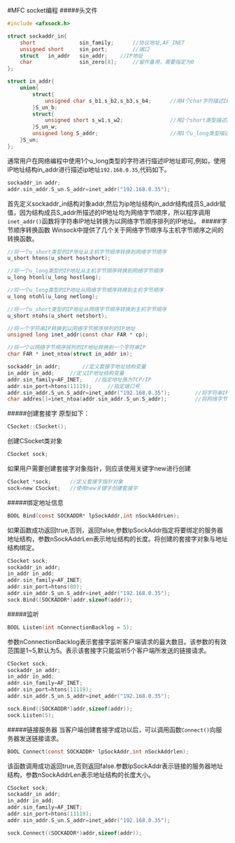 #MFC socket编程
#####头文件
```c
#include <afxsock.h>
```
```c
struct sockaddr_in{
	short			   sin_family;		//协议地址,AF_INET
	unsigned short 	   sin_port;		//端口
	struct   in_addr   sin_addr;	//IP地址
	char			   sin_zero[8];		//留作备用，需要指定为0
};
```

```c
struct in_addr{
	union{
		struct{
			unsigned char s_b1,s_b2,s_b3,s_b4;		//用4个char字符描述IP地址
		}S_un_b;
		struct{
			unsigned short s_w1,s_w2;				//用2个short类型描述IP地址
		}S_un_w;
		unsigned long S_addr;						//用1个u_long类型描述IP地址
	}S_un;
};
```
通常用户在网络编程中使用1个u_long类型的字符进行描述IP地址即可,例如，使用 IP地址结构in_addr进行描述ip地址`192.168.0.35`,代码如下。
```c
sockaddr_in addr;
addr.sin_addr.S_un.S_addr=inet_addr("192.168.0.35");
```
首先定义sockaddr_in结构对象addr,然后为ip地址结构in_addr结构成员S_addr赋值，因为结构成员S_addr所描述的IP地址均为网络字节顺序，所以程序调用`inet_addr()`函数将字符串IP地址转换为以网络字节顺序排列的IP地址。
#####字节顺序转换函数
Winsock中提供了几个关于网络字节顺序与主机字节顺序之间的转换函数。
```c
//将一个u_short类型的IP地址从主机字节顺序转换到网络字节顺序
u_short htons(u_short hostshort);

//将一个u_long类型的IP地址从主机字节顺序转换到网络字节顺序
u_long htonl(u_long hostlong);

//将一个u_long类型的IP地址从网络字节顺序转换到主机字节顺序
u_long ntohl(u_long netlong);

//将一个u_short类型的IP地址从网络字节顺序转换到主机字节顺序
u_short ntohs(u_short netshort);

//将一个字符串IP转换到以网络字节顺序排列的IP地址
unsigned long inet_addr(const char FAR * cp);

//将一个以网络字节顺序排列的IP地址转换到一个字符串IP
char FAR * inet_ntoa(struct in_addr in);
```

```c
sockaddr_in addr;		//定义套接字地址结构变量
in_addr in_add;		//定义IP地址结构变量
addr.sin_family=AF_INET;	//指定地址族为TCP/IP
addr.sin_port=htons(11119);		//指定端口号
addr.sin_addr.S_un.S_addr=inet_addr("192.168.0.35");		//将字符串IP转换为网络字节顺序
char addres[]=inet_ntoa(addr.sin_addr.S_un.S_addr);   		//将网络字节顺序排列的IP转换为字符串IP
```
#####创建套接字
原型如下：
```c
CSocket::CSocket();
```
创建CSocket类对象
```c
CSocket sock;
```
如果用户需要创建套接字对象指针，则应该使用关键字new进行创建
```c
CSocket *sock;		//定义套接字指针对象
sock=new CSocket;	//使用new关键字创建套接字
```
#####绑定地址信息
```c
BOOL Bind(const SOCKADDR* lpSockAddr,int nSockAddrLen);
```
如果函数成功返回true,否则，返回false,参数lpSockAddr指定将要绑定的服务器地址结构，参数nSockAddrLen表示地址结构的长度。将创建的套接字对象与地址结构绑定。
```c
CSocket sock;
sockaddr_in addr;
in_addr in_add;
addr.sin_family=AF_INET;
addr.sin_port=htons(80);
addr.sin_addr.S_un.S_addr=inet_addr("192.168.0.35");
sock.Bind((SOCKADDR*)addr,sizeof(addr));
```
#####监听
```c
BOOL Listen(int nConnectionBacklog = 5);
```
参数nConnectionBacklog表示套接字监听客户端请求的最大数目。该参数的有效范围是1~5,默认为5。表示该套接字只能监听5个客户端所发送的链接请求。
```c
CSocket sock;
sockaddr_in addr;
in_addr in_add;
addr.sin_family=AF_INET;
addr.sin_port=htons(11119);
addr.sin_addr.S_un.S_addr=inet_addr("192.168.0.35");

sock.Bind((SOCKADDR*)addr,sizeof(addr));
sock.Listen(5);
```
#####链接服务器
当客户端创建套接字成功以后，可以调用函数`Connect()`向服务器发送链接请求。
```c
BOOL Connect(const SOCKADDR* lpSockAddr,int nSockAddrlen);
```
该函数调用成功返回true,否则返回false.参数lpSockAddr表示链接的服务器地址结构，参数nSockAddrLen表示地址结构的长度大小。
```c
CSocket sock;
sockaddr_in addr;
in_addr in_add;
addr.sin_family=AF_INET;
addr.sin_port=htons(11119);
addr.sin_addr.S_un.S_addr=inet_addr("192.168.0.35");

sock.Connect((SOCKADDR*)addr,sizeof(addr));
```



